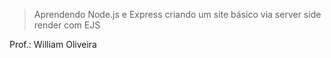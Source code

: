 > Aprendendo Node.js e Express criando um site básico via server side render com EJS

Prof.: William Oliveira
